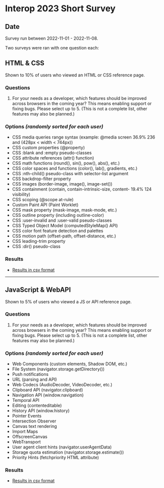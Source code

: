 # Interop 2023 Short Survey

## Date

Survey run between 2022-11-01 - 2022-11-08.

Two surveys were ran with one question each:

## HTML & CSS

Shown to 10% of users who viewed an HTML or CSS reference page.

### Questions

1. For your needs as a developer, which features should be improved across browsers in the coming year? This means enabling support or fixing bugs. Please select up to 5. (This is not a complete list, other features may also be planned.)

### Options _(randomly sorted for each user)_

- CSS media queries range syntax (example: @media screen 36.9% 236 and (428px < width < 744px))
- CSS custom properties (@property)
- CSS :blank and :empty pseudo-classes
- CSS attribute references (attr() function)
- CSS math functions (round(), sin(), pow(), abs(), etc.)
- CSS color spaces and functions (color(), lab(), gradients, etc.)
- CSS :nth-child() pseudo-class with selector-list argument
- CSS backdrop-filter property
- CSS images (border-image, image(), image-set())
- CSS containment (contain, contain-intrinsic-size, content- 19.4% 124 visibility)
- CSS scoping (@scope at-rule)
- Custom Paint API (Paint Worklet)
- CSS mask property (mask-image, mask-mode, etc.)
- CSS outline property (including outline-color)
- CSS :user-invalid and :user-valid pseudo-classes
- CSS Typed Object Model (computedStyleMap() API)
- CSS color font feature detection and palettes
- CSS motion path (offset-path, offset-distance, etc.)
- CSS leading-trim property
- CSS :dir() pseudo-class

### Results

- [Results in csv format](results-htmlcss.csv)

---

## JavaScript & WebAPI

Shown to 5% of users who viewed a JS or API reference page.

### Questions

1. For your needs as a developer, which features should be improved across browsers in the coming year? This means enabling support or fixing bugs. Please select up to 5. (This is not a complete list, other features may also be planned.)

### Options _(randomly sorted for each user)_

- Web Components (custom elements, Shadow DOM, etc.)
- File System (navigator.storage.getDirectory())
- Push notifications
- URL (parsing and API)
- Web Codecs (AudioDecoder, VideoDecoder, etc.)
- Clipboard API (navigator.clipboard)
- Navigation API (window.navigation)
- Temporal API
- Editing (contenteditable)
- History API (window.history)
- Pointer Events
- Intersection Observer
- Canvas text rendering
- Import Maps
- OffscreenCanvas
- WebTransport
- User agent client hints (navigator.userAgentData)
- Storage quota estimation (navigator.storage.estimate())
- Priority Hints (fetchpriority HTML attribute)

### Results

- [Results in csv format](results-jsapi.csv)


